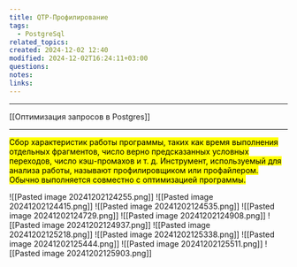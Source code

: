 ```yaml
---
title: QTP-Профилирование
tags:
  - PostgreSql
related_topics: 
created: 2024-12-02 12:40
modified: 2024-12-02T16:24:11+03:00
questions: 
notes: 
links: 
---
```


------
[[Оптимизация запросов в Postgres]]




------



<mark class="hltr-yellow">Сбор характеристик работы программы, таких как время выполнения отдельных фрагментов, число верно предсказанных условных переходов, число кэш-промахов и т. д. Инструмент, используемый для анализа работы, называют профилировщиком или профайлером. Обычно выполняется совместно с оптимизацией программы.</mark>

![[Pasted image 20241202124255.png]]
![[Pasted image 20241202124415.png]]
![[Pasted image 20241202124535.png]]
![[Pasted image 20241202124729.png]]
![[Pasted image 20241202124908.png]]
![[Pasted image 20241202124937.png]]
![[Pasted image 20241202125218.png]]
![[Pasted image 20241202125338.png]]
![[Pasted image 20241202125444.png]]
![[Pasted image 20241202125511.png]]
![[Pasted image 20241202125903.png]]
